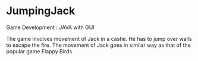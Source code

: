 # JumpingJack
Game Development : JAVA with GUI

The game involves movement of Jack in a castle.
He has to jump over walls to escape the fire.
The movement of Jack goes in similar way as that of the popular game Flappy Birds
